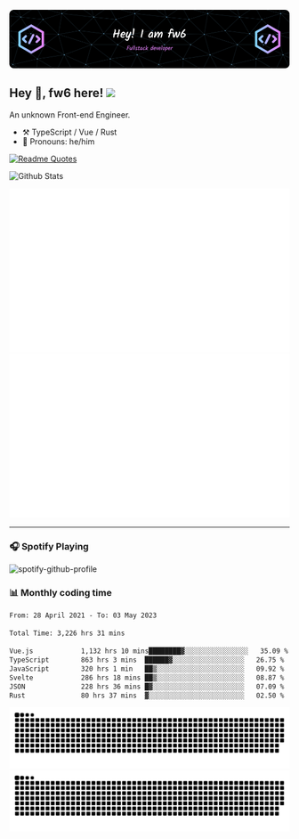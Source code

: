 ![Header](github-header-image.png)

## Hey 👋, fw6 here! <img src="https://github.githubassets.com/images/mona-whisper.gif" height="24" />


An unknown Front-end Engineer.

-   :hammer_and_pick: TypeScript / Vue / Rust
-   :man: Pronouns: he/him


[![Readme Quotes](https://quotes-github-readme.vercel.app/api?type=horizontal&theme=algolia)](https://github.com/piyushsuthar/github-readme-quotes)



![Github Stats](https://github-readme-stats.vercel.app/api?username=fw6&bg_color=30,e96443,904e95&title_color=fff&text_color=fff)

![](https://raw.githubusercontent.com/fw6/github-stats-transparent/output/generated/overview.svg)
![](https://raw.githubusercontent.com/fw6/github-stats-transparent/output/generated/languages.svg)


---

### 🎧 Spotify Playing

<!-- ![spotify-github-profile](/img/default.svg) -->

![spotify-github-profile](https://spotify-github-profile.vercel.app/api/view.svg?uid=r6wn4hdvypv0lkzyrj0e0pjct&cover_image=true&theme=default&show_offline=true&background_color=9a10ad&interchange=true&bar_color_cover=true)



### :bar_chart: Monthly coding time 

<!--START_SECTION:waka-->

```text
From: 28 April 2021 - To: 03 May 2023

Total Time: 3,226 hrs 31 mins

Vue.js            1,132 hrs 10 mins████████▓░░░░░░░░░░░░░░░░   35.09 %
TypeScript        863 hrs 3 mins  ██████▓░░░░░░░░░░░░░░░░░░   26.75 %
JavaScript        320 hrs 1 min   ██▒░░░░░░░░░░░░░░░░░░░░░░   09.92 %
Svelte            286 hrs 18 mins ██▒░░░░░░░░░░░░░░░░░░░░░░   08.87 %
JSON              228 hrs 36 mins █▓░░░░░░░░░░░░░░░░░░░░░░░   07.09 %
Rust              80 hrs 37 mins  ▓░░░░░░░░░░░░░░░░░░░░░░░░   02.50 %
```

<!--END_SECTION:waka-->




![github contribution grid snake animation](https://raw.githubusercontent.com/platane/platane/output/github-contribution-grid-snake-dark.svg#gh-dark-mode-only)![github contribution grid snake animation](https://raw.githubusercontent.com/platane/platane/output/github-contribution-grid-snake.svg#gh-light-mode-only)
